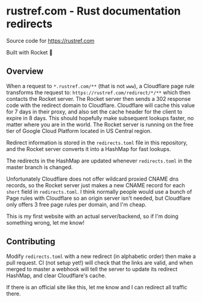 # rustref.com - Rust documentation redirects
Source code for https://rustref.com

Built with Rocket 🚀

## Overview
When a request to `*.rustref.com/**` (that is not `www`), a Cloudflare page rule transforms the request to: `https://rustref.com/redirect/*/**` which then contacts the Rocket server.
The Rocket server then sends a 302 response code with the redirect domain to Cloudflare.
Cloudflare will cache this value for 7 days in their proxy, and also set the cache header for the client to expire in 8 days.
This should hopefully make subsequent lookups faster, no matter where you are in the world. The Rocket server is running on the free tier of Google Cloud Platform located in US Central region.

Redirect information is stored in the `redirects.toml` file in this repository, and the Rocket server converts it into a HashMap for fast lookups. 

The redirects in the HashMap are updated whenever `redirects.toml` in the master branch is changed.

Unfortunately Cloudflare does not offer wildcard proxied CNAME dns records, so the Rocket server just makes a new CNAME record for each `short` field in `redirects.toml`.
I think normally people would use a bunch of Page rules with Cloudflare so an origin server isn't needed, but Cloudflare only offers 3 free page rules per domain, and I'm cheap.

This is my first website with an actual server/backend, so if I'm doing something wrong, let me know!

## Contributing
Modify `redirects.toml` with a new redirect (in alphabetic order) then make a pull request. 
CI (not setup yet!) will check that the links are valid, and when merged to master a webhook will tell the server to update its redirect HashMap, and clear Cloudflare's cache.

If there is an official site like this, let me know and I can redirect all traffic there.
